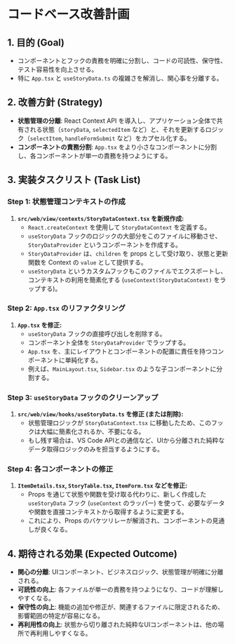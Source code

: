 # コードベース改善計画

## 1. 目的 (Goal)

-   コンポーネントとフックの責務を明確に分割し、コードの可読性、保守性、テスト容易性を向上させる。
-   特に `App.tsx` と `useStoryData.ts` の複雑さを解消し、関心事を分離する。

## 2. 改善方針 (Strategy)

-   **状態管理の分離**: React Context API を導入し、アプリケーション全体で共有される状態（`storyData`, `selectedItem` など）と、それを更新するロジック（`selectItem`, `handleFormSubmit` など）をカプセル化する。
-   **コンポーネントの責務分割**: `App.tsx` をより小さなコンポーネントに分割し、各コンポーネントが単一の責務を持つようにする。

## 3. 実装タスクリスト (Task List)

### Step 1: 状態管理コンテキストの作成

1.  **`src/web/view/contexts/StoryDataContext.tsx` を新規作成:**
    -   `React.createContext` を使用して `StoryDataContext` を定義する。
    -   `useStoryData` フックのロジックの大部分をこのファイルに移動させ、`StoryDataProvider` というコンポーネントを作成する。
    -   `StoryDataProvider` は、`children` を props として受け取り、状態と更新関数を Context の `value` として提供する。
    -   `useStoryData` というカスタムフックもこのファイルでエクスポートし、コンテキストの利用を簡素化する (`useContext(StoryDataContext)` をラップする)。

### Step 2: `App.tsx` のリファクタリング

1.  **`App.tsx` を修正:**
    -   `useStoryData` フックの直接呼び出しを削除する。
    -   コンポーネント全体を `StoryDataProvider` でラップする。
    -   `App.tsx` を、主にレイアウトとコンポーネントの配置に責任を持つコンポーネントに単純化する。
    -   例えば、`MainLayout.tsx`, `Sidebar.tsx` のような子コンポーネントに分割する。

### Step 3: `useStoryData` フックのクリーンアップ

1.  **`src/web/view/hooks/useStoryData.ts` を修正 (または削除):**
    -   状態管理ロジックが `StoryDataContext.tsx` に移動したため、このフックは大幅に簡素化されるか、不要になる。
    -   もし残す場合は、VS Code APIとの通信など、UIから分離された純粋なデータ取得ロジックのみを担当するようにする。

### Step 4: 各コンポーネントの修正

1.  **`ItemDetails.tsx`, `StoryTable.tsx`, `ItemForm.tsx` などを修正:**
    -   Props を通じて状態や関数を受け取る代わりに、新しく作成した `useStoryData` フック (`useContext` のラッパー) を使って、必要なデータや関数を直接コンテキストから取得するように変更する。
    -   これにより、Props のバケツリレーが解消され、コンポーネントの見通しが良くなる。

## 4. 期待される効果 (Expected Outcome)

-   **関心の分離**: UIコンポーネント、ビジネスロジック、状態管理が明確に分離される。
-   **可読性の向上**: 各ファイルが単一の責務を持つようになり、コードが理解しやすくなる。
-   **保守性の向上**: 機能の追加や修正が、関連するファイルに限定されるため、影響範囲の特定が容易になる。
-   **再利用性の向上**: 状態から切り離された純粋なUIコンポーネントは、他の場所で再利用しやすくなる。